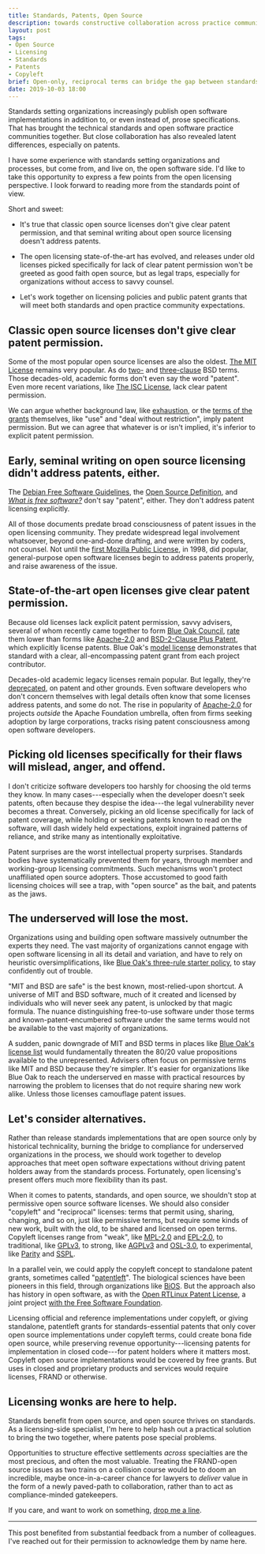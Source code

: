 ```yaml
---
title: Standards, Patents, Open Source
description: towards constructive collaboration across practice communities
layout: post
tags:
- Open Source
- Licensing
- Standards
- Patents
- Copyleft
brief: Open-only, reciprocal terms can bridge the gap between standards-essential patent holders and open software developers.
date: 2019-10-03 18:00
---
```


Standards setting organizations increasingly publish open software implementations in addition to, or even instead of, prose specifications.  That has brought the technical standards and open software practice communities together.  But close collaboration has also revealed latent differences, especially on patents.

I have some experience with standards setting organizations and processes, but come from, and live on, the open software side.  I'd like to take this opportunity to express a few points from the open licensing perspective.  I look forward to reading more from the standards point of view.

Short and sweet:

- It's true that classic open source licenses don't give clear patent permission, and that seminal writing about open source licensing doesn't address patents.

- The open licensing state-of-the-art has evolved, and releases under old licenses picked specifically for lack of clear patent permission won't be greeted as good faith open source, but as legal traps, especially for organizations without access to savvy counsel.

- Let's work together on licensing policies and public patent grants that will meet both standards and open practice community expectations.

## Classic open source licenses don't give clear patent permission.

Some of the most popular open source licenses are also the oldest.  [The MIT License](https://spdx.org/licenses/MIT.html) remains very popular.  As do [two-](https://spdx.org/licenses/BSD-2-Clause.html) and [three-clause](https://spdx.org/licenses/BSD-3-Clause.html) BSD terms.  Those decades-old, academic forms don't even say the word "patent".  Even more recent variations, like [The ISC License](https://spdx.org/licenses/ISC.html), lack clear patent permission.

We can argue whether background law, like [exhaustion](https://lwn.net/Articles/780078/), or the [terms of the grants](https://opensource.com/article/18/3/patent-grant-mit-license) themselves,  like "use" and "deal without restriction", imply patent permission.  But we can agree that whatever is or isn't implied, it's inferior to explicit patent permission.

## Early, seminal writing on open source licensing didn't address patents, either.

The [Debian Free Software Guidelines](https://www.debian.org/social_contract#guidelines), the [Open Source Definition](https://opensource.org/osd), and [_What is free software?_](https://www.gnu.org/philosophy/free-sw.en.html) don't say "patent", either.  They don't address patent licensing explicitly.

All of those documents predate broad consciousness of patent issues in the open licensing community.  They predate widespread legal involvement whatsoever, beyond one-and-done drafting, and were written by coders, not counsel.  Not until the [first Mozilla Public License](https://spdx.org/licenses/MPL-1.0.html), in 1998, did popular, general-purpose open software licenses begin to address patents properly, and raise awareness of the issue.

## State-of-the-art open licenses give clear patent permission.

Because old licenses lack explicit patent permission, savvy advisers, several of whom recently came together to form [Blue Oak Council](https://blueaokcouncil.org), [rate](https://blueoakcouncil.org/list#bronze) them lower than forms like [Apache-2.0](https://spdx.org/licenses/Apache-2.0.html) and [BSD-2-Clause Plus Patent](https://spdx.org/licenses/BSD-2-Clause-Patent.html), which explicitly license patents.  Blue Oak's [model license](https://blueoakcouncil.org/license/1.0.0#patent) demonstrates that standard with a clear, all-encompassing patent grant from each project contributor.

Decades-old academic legacy licenses remain popular.  But legally, they're [deprecated](https://writing.kemitchell.com/2019/03/09/Deprecation-Notice.html), on patent and other grounds.  Even software developers who don't concern themselves with legal details often know that some licenses address patents, and some do not.  The rise in popularity of [Apache-2.0](https://spdx.org/licenses/Apache-2.0.html) for projects _outside_ the Apache Foundation umbrella, often from firms seeking adoption by large corporations, tracks rising patent consciousness among open software developers.

## Picking old licenses specifically for their flaws will mislead, anger, and offend.

I don't criticize software developers too harshly for choosing the old terms they know.  In many cases---especially when the developer doesn't seek patents, often because they despise the idea---the legal vulnerability never becomes a threat.  Conversely, picking an old license specifically for lack of patent coverage, while holding or seeking patents known to read on the software, will dash widely held expectations, exploit ingrained patterns of reliance, and strike many as intentionally exploitative.

Patent surprises are the worst intellectual property surprises.  Standards bodies have systematically prevented them for years, through member and working-group licensing commitments.  Such mechanisms won't protect unaffiliated open source adopters.  Those accustomed to good faith licensing choices will see a trap, with "open source" as the bait, and patents as the jaws.

## The underserved will lose the most.

Organizations using and building open software massively outnumber the experts they need.  The vast majority of organizations cannot engage with open software licensing in all its detail and variation, and have to rely on heuristic oversimplifications, like [Blue Oak's three-rule starter policy](https://blueoakcouncil.org/starter-policy), to stay confidently out of trouble.

"MIT and BSD are safe" is the best known, most-relied-upon shortcut.  A universe of MIT and BSD software, much of it created and licensed by individuals who will never seek any patent, is unlocked by that magic formula.  The nuance distinguishing free-to-use software under those terms and known-patent-encumbered software under the same terms would not be available to the vast majority of organizations.

A sudden, panic downgrade of MIT and BSD terms in places like [Blue Oak's license list](https://blueoakcouncil.org/list) would fundamentally threaten the 80/20 value propositions available to the unrepresented.  Advisers often focus on permissive terms like MIT and BSD because they're simpler.  It's easier for organizations like Blue Oak to reach the underserved en masse with practical resources by narrowing the problem to licenses that do not require sharing new work alike.  Unless those licenses camouflage patent issues.

## Let's consider alternatives.

Rather than release standards implementations that are open source only by historical technicality, burning the bridge to compliance for underserved organizations in the process, we should work together to develop approaches that meet open software expectations without driving patent holders away from the standards process.  Fortunately, open licensing's present offers much more flexibility than its past.

When it comes to patents, standards, and open source, we shouldn't stop at permissive open source software licenses.  We should also consider "copyleft" and "reciprocal" licenses:  terms that permit using, sharing, changing, and so on, just like permissive terms, but require some kinds of new work, built with the old, to be shared and licensed on open terms.  Copyleft licenses range from "weak", like [MPL-2.0](https://spdx.org/licenses/MPL-2.0.html) and [EPL-2.0](https://spdx.org/licenses/EPL-2.0.html), to traditional, like [GPLv3](https://spdx.org/licenses/GPL-3.0-only), to strong, like [AGPLv3](https://spdx.org/licenses/AGPL-3.0-only) and [OSL-3.0](https://spdx.org/licenses/OSL-3.0.html), to experimental, like [Parity](https://paritylicense.com) and [SSPL](https://www.mongodb.com/licensing/server-side-public-license).

In a parallel vein, we could apply the copyleft concept to standalone patent grants, sometimes called "[patentleft](https://en.wikipedia.org/wiki/Patentleft)".  The biological sciences have been pioneers in this field, through organizations like [BiOS](https://cambia.org/bios-landing/).  But the approach also has history in open software, as with the [Open RTLinux Patent License](https://web.archive.org/web/20011015091752/https://www.fsmlabs.com/openpatentlicense.html), a joint project [with the Free Software Foundation](https://www.gnu.org/philosophy/rtlinux-patent.en.html).

Licensing official and reference implementations under copyleft, or giving standalone, patentleft grants for standards-essential patents that only cover open source implementations under copyleft terms, could create bona fide open source, while preserving revenue opportunity---licensing patents for implementation in closed code---for patent holders where it matters most.  Copyleft open source implementations would be covered by free grants.  But uses in closed and proprietary products and services would require licenses, FRAND or otherwise.

## Licensing wonks are here to help.

Standards benefit from open source, and open source thrives on standards.  As a licensing-side specialist, I'm here to help hash out a practical solution to bring the two together, where patents pose special problems.

Opportunities to structure effective settlements _across_ specialties are the most precious, and often the most valuable.  Treating the FRAND-open source issues as two trains on a collision course would be to doom an incredible, maybe once-in-a-career chance for lawyers to _deliver_ value in the form of a newly paved-path to collaboration, rather than to act as compliance-minded gatekeepers.

If you care, and want to work on something, [drop me a line](mailto:kyle@kemitchell.com).

---

This post benefited from substantial feedback from a number of colleagues.  I've reached out for their permission to acknowledge them by name here.
